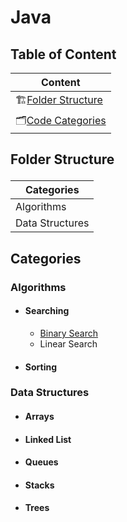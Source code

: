 # Java
## Table of Content
| Content                                               |
| ---                                                   |
| 🏗️[Folder Structure](#content-folderstructure)        |
| 🗂️[Code Categories](#content-categories)              |




## <p id="content-folderstructure">Folder Structure</p>
| Categories                            |
| ---                                   |
| Algorithms                            |
| Data Structures                       |


## <p id="content-categories">Categories</p>
### Algorithms
- #### Searching
    - [Binary Search][directorylink-binarysearch]
    - Linear Search
- #### Sorting
### Data Structures
- #### Arrays
- #### Linked List
- #### Queues
- #### Stacks
- #### Trees

[directorylink-binarysearch]: ./Algorithms/Sorting/Binary%20Search/